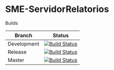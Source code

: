 # SME-ServidorRelatorios

Builds

|  Branch |  Status  |
| ------------ | ------------ |
|  Development  |  [![Build Status](http://jenkins.sme.prefeitura.sp.gov.br/buildStatus/icon?job=SME-ServidorRelatorios%2Fdevelopment)](http://jenkins.sme.prefeitura.sp.gov.br/job/SME-ServidorRelatorios/job/development/) |
|  Release  |  [![Build Status](http://jenkins.sme.prefeitura.sp.gov.br/buildStatus/icon?job=SME-ServidorRelatorios%2Frelease)](http://jenkins.sme.prefeitura.sp.gov.br/job/SME-ServidorRelatorios/job/release/) |
|  Master  |  [![Build Status](http://jenkins.sme.prefeitura.sp.gov.br/buildStatus/icon?job=SME-ServidorRelatorios%2Fmaster)](http://jenkins.sme.prefeitura.sp.gov.br/job/SME-ServidorRelatorios/job/master/) |




